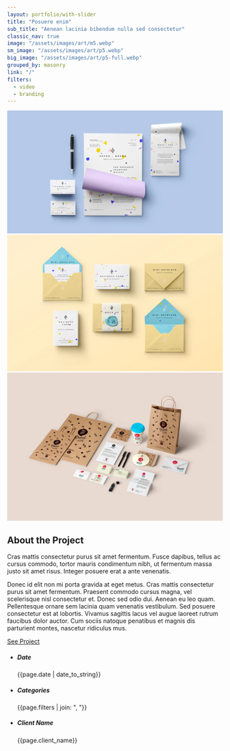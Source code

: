 ```yaml
---
layout: portfolio/with-slider
title: "Posuere enim"
sub_title: "Aenean lacinia bibendum nulla sed consectetur"
classic_nav: true
image: "/assets/images/art/m5.webp"
sm_image: "/assets/images/art/p5.webp"
big_image: "/assets/images/art/p5-full.webp"
grouped_by: masonry
link: "/"
filters:
  - video
  - branding
---
```


<div class="basic-slider owl-carousel" data-margin="5">
  <div class="item"><img src="/assets/images/art/pp2-1.webp" alt="" /></div>
  <div class="item"><img src="/assets/images/art/pp2-2.webp" alt="" /></div>
  <div class="item"><img src="/assets/images/art/pp2-3.webp" alt="" /></div>
</div>
<!-- /.basic-slider -->
<div class="space50"></div>
<div class="row">
  <div class="col-lg-10 offset-lg-1">
    <h2>About the Project</h2>
    <div class="row no-gutters">
      <div class="col-md-9 text-justify">
        <p class="lead">Cras mattis consectetur purus sit amet fermentum. Fusce dapibus, tellus ac cursus commodo, tortor mauris condimentum nibh, ut fermentum massa justo sit amet risus. Integer posuere erat a ante venenatis.</p>
        <p>Donec id elit non mi porta gravida at eget metus. Cras mattis consectetur purus sit amet fermentum. Praesent commodo cursus magna, vel scelerisque nisl consectetur et. Donec sed odio dui. Aenean eu leo quam. Pellentesque ornare sem lacinia quam venenatis vestibulum. Sed posuere consectetur est at lobortis. Vivamus sagittis lacus vel augue laoreet rutrum faucibus dolor auctor. Cum sociis natoque penatibus et magnis dis parturient montes, nascetur ridiculus mus.</p>
        <a href="#" class="btn">See Project</a>
      </div>
      <!--/column -->
      <div class="col-md-2 ml-auto">
        <ul class="list-unstyled">
          <li>
            <h5 class="mb-5">Date</h5>
            <p>{{page.date | date_to_string}}</p>
          </li>
          <li>
            <h5 class="mb-5">Categories</h5>
            <p>{{page.filters | join: ", "}}</p>
          </li>
          <li>
            <h5 class="mb-5">Client Name</h5>
            <p>{{page.client_name}}</p>
          </li>
        </ul>
      </div>
      <!--/column -->
    </div>
    <!--/.row -->
  </div>
  <!-- /column -->
</div>
<!-- /.row -->
